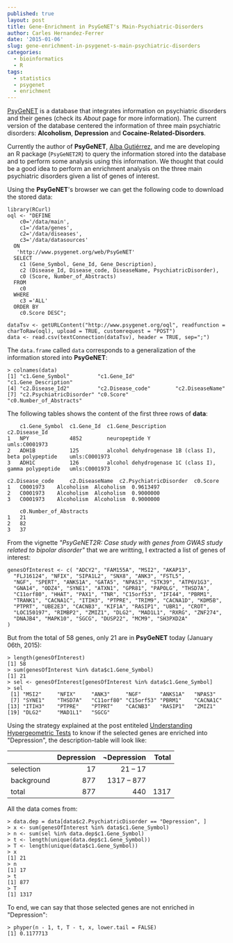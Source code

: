 ```yaml
---
published: true
layout: post
title: Gene-Enrichment in PsyGeNET's Main-Psychiatric-Disorders
author: Carles Hernandez-Ferrer
date: '2015-01-06'
slug: gene-enrichment-in-psygenet-s-main-psychiatric-disorders
categories:
  - bioinformatics
  - R
tags:
  - statistics
  - psygenet
  - enrichment
---
```


[PsyGeNET](http://psygenet.org) is a database that integrates information on psychiatric disorders and their genes (check its *About* page for more information). The current version of the database centered the information of three main psychiatric disorders: **Alcoholism**, **Depression** and **Cocaine-Related-Disorders**.

Currently the author of **PsyGeNET**, [Alba Gutiérrez](http://grib.imim.es/research/integrative-biomedical-informatics/people.html?LAB=1), and me are developing an R package (`PsyGeNET2R`) to query the information stored into the database and to perform some analysis using this information. We thought that could be a good idea to perform an enrichment analysis on the three main psychiatric disorders given a list of genes of interest.

Using the **PsyGeNET**'s browser we can get the following code to download the stored data:

```
library(RCurl)
oql <- "DEFINE
    c0='/data/main',
    c1='/data/genes',
    c2='/data/diseases',
    c3='/data/datasources'
  ON
   'http://www.psygenet.org/web/PsyGeNET'
  SELECT
    c1 (Gene_Symbol, Gene_Id, Gene_Description),
    c2 (Disease_Id, Disease_code, DiseaseName, PsychiatricDisorder),
    c0 (Score, Number_of_Abstracts)
  FROM
    c0
  WHERE
    c3 ='ALL'
  ORDER BY
    c0.Score DESC";

dataTsv <- getURLContent("http://www.psygenet.org/oql", readfunction = charToRaw(oql), upload = TRUE, customrequest = "POST")
data <- read.csv(textConnection(dataTsv), header = TRUE, sep=";")
```

The `data.frame` called `data` corresponds to a generalization of the information stored into **PsyGeNET**:

```
> colnames(data)
[1] "c1.Gene_Symbol"         "c1.Gene_Id"             "c1.Gene_Description"
[4] "c2.Disease_Id2"         "c2.Disease_code"        "c2.DiseaseName"
[7] "c2.PsychiatricDisorder" "c0.Score"               "c0.Number_of_Abstracts"
```

The following tables shows the content of the first three rows of **data**:

```
	c1.Gene_Symbol 	c1.Gene_Id 	c1.Gene_Description 	                                c2.Disease_Id
1 	NPY 	        4852 	    neuropeptide Y 	                                        umls:C0001973
2 	ADH1B 	        125 	    alcohol dehydrogenase 1B (class I), beta polypeptide 	umls:C0001973
3 	ADH1C 	        126 	    alcohol dehydrogenase 1C (class I), gamma polypeptide 	umls:C0001973

c2.Disease_code 	c2.DiseaseName 	c2.PsychiatricDisorder 	c0.Score
1 	C0001973 	Alcoholism 	Alcoholism 	0.9613497
2 	C0001973 	Alcoholism 	Alcoholism 	0.9000000
3 	C0001973 	Alcoholism 	Alcoholism 	0.9000000

	c0.Number_of_Abstracts
1 	21
2 	82
3 	37
```

From the vignette *"PsyGeNET2R: Case study with genes from GWAS study related to bipolar disorder"* that we are writting, I extracted a list of genes of interest:

```
genesOfInterest <- c( "ADCY2", "FAM155A", "MSI2", "AKAP13",
  "FLJ16124", "NFIX", "SIPA1L2", "SNX8", "ANK3", "FSTL5",
  "NGF", "SPERT", "ANKS1A", "GATA5", "NPAS3", "STK39", "ATP6V1G3",
  "GNA14", "ODZ4", "SYNE1", "ATXN1", "GPR81", "PAPOLG", "THSD7A",
  "C11orf80", "HHAT", "PAX1", "TNR", "C15orf53", "IFI44", "PBRM1",
  "TRANK1", "CACNA1C", "ITIH3", "PTPRE", "TRIM9", "CACNA1D", "KDM5B",
  "PTPRT", "UBE2E3", "CACNB3", "KIF1A", "RASIP1", "UBR1", "CROT",
  "LOC150197", "RIMBP2", "ZMIZ1", "DLG2", "MAD1L1", "RXRG", "ZNF274",
  "DNAJB4", "MAPK10", "SGCG", "DUSP22", "MCM9", "SH3PXD2A"
)
```

But from the total of 58 genes, only 21 are in **PsyGeNET** today (January 06th, 2015):

```
> length(genesOfInterest)
[1] 58
> sum(genesOfInterest %in% data$c1.Gene_Symbol)
[1] 21
> sel <- genesOfInterest[genesOfInterest %in% data$c1.Gene_Symbol]
> sel
 [1] "MSI2"     "NFIX"     "ANK3"     "NGF"      "ANKS1A"   "NPAS3"
 [7] "SYNE1"    "THSD7A"   "C11orf80" "C15orf53" "PBRM1"    "CACNA1C"
[13] "ITIH3"    "PTPRE"    "PTPRT"    "CACNB3"   "RASIP1"   "ZMIZ1"
[19] "DLG2"     "MAD1L1"   "SGCG"
```

Using the strategy explained at the post entiteled [Understanding Hypergeometric Tests](http://carleshf.netlify.com/post/understanding-hypergeometric-tests/) to know if the selected genes are enriched into "Depression", the description-table will look like:

|           | Depression | ¬Depression | Total |
|:----------|-----------:|------------:|------:|
|selection  |  17        | 21 – 17     |       |
|background | 877 	     | 1317 – 877  |       |
|total      | 877        | 440         | 1317  |

All the data comes from:

```
> data.dep = data[data$c2.PsychiatricDisorder == "Depression", ]
> x <- sum(genesOfInterest %in% data$c1.Gene_Symbol)
> n <- sum(sel %in% data.dep$c1.Gene_Symbol)
> t <- length(unique(data.dep$c1.Gene_Symbol))
> T <- length(unique(data$c1.Gene_Symbol))
> x
[1] 21
> n
[1] 17
> t
[1] 877
> T
[1] 1317
```

To end, we can say that those selected genes are not enriched in "Depression":

```
> phyper(n - 1, t, T - t, x, lower.tail = FALSE)
[1] 0.1177713
```

